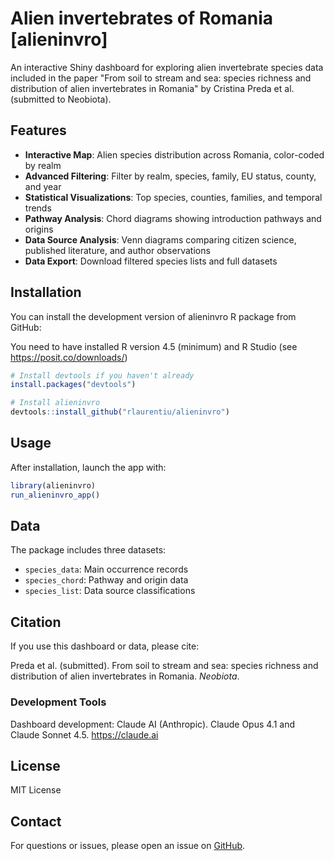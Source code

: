 # Alien invertebrates of Romania [alieninvro]

<!-- badges: start -->
<!-- badges: end -->

An interactive Shiny dashboard for exploring alien invertebrate species data included in the paper "From soil to stream and sea: species richness and distribution of alien invertebrates in Romania" by Cristina Preda et al. (submitted to Neobiota).



## Features

- **Interactive Map**: Alien species distribution across Romania, color-coded by realm
- **Advanced Filtering**: Filter by realm, species, family, EU status, county, and year
- **Statistical Visualizations**: Top species, counties, families, and temporal trends
- **Pathway Analysis**: Chord diagrams showing introduction pathways and origins
- **Data Source Analysis**: Venn diagrams comparing citizen science, published literature, and author observations
- **Data Export**: Download filtered species lists and full datasets

## Installation

You can install the development version of alieninvro R package from GitHub:

You need to have installed R version 4.5 (minimum) and R Studio (see https://posit.co/downloads/)

```r
# Install devtools if you haven't already
install.packages("devtools")

# Install alieninvro
devtools::install_github("rlaurentiu/alieninvro")
```

## Usage

After installation, launch the app with:
```r
library(alieninvro)
run_alieninvro_app()
```

## Data

The package includes three datasets:
- `species_data`: Main occurrence records
- `species_chord`: Pathway and origin data
- `species_list`: Data source classifications

## Citation

If you use this dashboard or data, please cite:

Preda et al. (submitted). From soil to stream and sea: species richness and distribution of alien invertebrates in Romania. *Neobiota*.

### Development Tools

Dashboard development: Claude AI (Anthropic). Claude Opus 4.1 and Claude Sonnet 4.5. https://claude.ai

## License

MIT License

## Contact

For questions or issues, please open an issue on [GitHub](https://github.com/rlaurentiu/alieninvro/issues).
